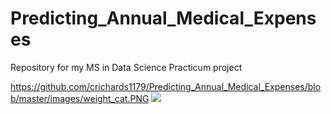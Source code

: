 # Predicting_Annual_Medical_Expenses
Repository for my MS in Data Science Practicum project

https://github.com/crichards1179/Predicting_Annual_Medical_Expenses/blob/master/images/weight_cat.PNG
<img src="images/weight_cat.jpg" raw=true>
